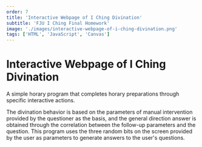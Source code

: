 ```yaml
---
order: 7
title: 'Interactive Webpage of I Ching Divination'
subtitle: 'FJU I Ching Final Homework'
image: './images/interactive-webpage-of-i-ching-divination.png'
tags: ['HTML', 'JavaScript', 'Canvas']
---
```


# Interactive Webpage of I Ching Divination

A simple horary program that completes horary preparations through specific interactive actions.

The divination behavior is based on the parameters of manual intervention provided by the questioner as the basis, and the general direction answer is obtained through the correlation between the follow-up parameters and the question. This program uses the three random bits on the screen provided by the user as parameters to generate answers to the user\'s questions.

